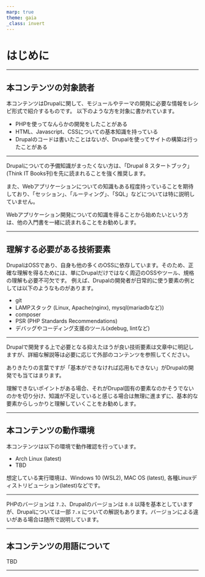 ```yaml
---
marp: true
theme: gaia
_class: invert
---
```


<!-- _class: lead -->
# はじめに

---

## 本コンテンツの対象読者

本コンテンツはDrupalに関して、モジュールやテーマの開発に必要な情報をレシピ形式で紹介するものです。
以下のような方を対象に書かれています。

- PHPを使ってなんらかの開発をしたことがある
- HTML、Javascript、CSSについての基本知識を持っている
- Drupalのコードは書いたことはないが、Drupalを使ってサイトの構築は行ったことがある

---

Drupalについての予備知識がまったくない方は、「Drupal 8 スタートブック」(Think IT Books刊)を先に読まれることを強く推奨します。

また、Webアプリケーションについての知識もある程度持っていることを期待しており、「セッション」、「ルーティング」、「SQL」などについては特に説明していません。

Webアプリケーション開発についての知識を得ることから始めたいという方は、他の入門書を一緒に読まれることをお勧めします。

---

## 理解する必要がある技術要素

DrupalはOSSであり、自身も他の多くのOSSに依存しています。そのため、正確な理解を得るためには、単にDrupalだけではなく周辺のOSSやツール、規格の理解も必要不可欠です。
例えば、Drupalの開発者が日常的に使う要素の例としては以下のようなものがあります。
- git
- LAMPスタック (Linux, Apache(nginx), mysql(mariadbなど))
- composer
- PSR (PHP Standards Recommendations)
- デバッグやコーディング支援のツール(xdebug, lintなど)

---

Drupalで開発する上で必要となる抑えたほうが良い技術要素は文章中に明記しますが、詳細な解説等は必要に応じて外部のコンテンツを参照してください。

ありきたりの言葉ですが「基本ができなければ応用もできない」がDrupalの開発でも当てはまります。

理解できないポイントがある場合、それがDrupal固有の要素なのかそうでないのかを切り分け、知識が不足していると感じる場合は無理に進まずに、基本的な要素からしっかりと理解していくことをお勧めします。

---

## 本コンテンツの動作環境

本コンテンツは以下の環境で動作確認を行っています。

- Arch Linux (latest)
- TBD
  
想定している実行環境は、Windows 10 (WSL2), MAC OS (latest), 各種Linuxディストリビューション(latest)などです。

---

PHPのバージョンは `7.2`、Drupalのバージョンは `8.8` 以降を基本としていますが、Drupalについては一部 `7.x` についての解説もあります。バージョンによる違いがある場合は随所で説明しています。

---

## 本コンテンツの用語について

TBD

---